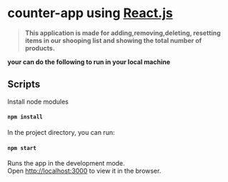 # counter-app using [React.js](https://reactjs.org)

> **This application is made for adding,removing,deleting, resetting items in our shooping list and showing the total number of products.**

**your can do the following to run in your local machine**

## Scripts

Install node modules

#### `npm install`

In the project directory, you can run:

#### `npm start`

Runs the app in the development mode.<br>
Open [http://localhost:3000](http://localhost:3000) to view it in the browser.
